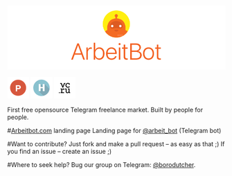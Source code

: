 [![ArbeitBot](/img/header.png?raw=true)](https://arbeitbot.com/)

[![Product Hunt](/img/ph.png?raw=true)](https://www.producthunt.com/tech/arbeitbot)
[![Habrahabr](/img/habr.png?raw=true)](https://habrahabr.ru/post/310434/)
[![vc.ru](/img/vc.png?raw=true)](https://vc.ru/p/arbeitbot)

First free opensource Telegram freelance market. Built by people for people.

#[Arbeitbot.com](Arbeitbot.com) landing page
Landing page for [@arbeit_bot](https://telegram.me/arbeit_bot) (Telegram bot)

#Want to contribute?
Just fork and make a pull request – as easy as that ;) If you find an issue – create an issue ;)

#Where to seek help?
Bug our group on Telegram: [@borodutcher](https://telegram.me/borodutcher).
